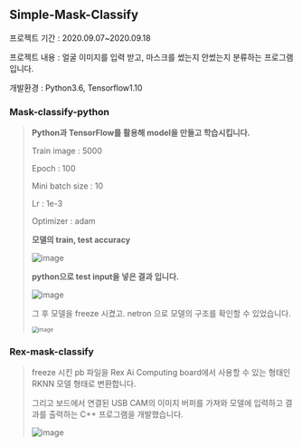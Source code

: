## Simple-Mask-Classify

프로젝트 기간 : 2020.09.07~2020.09.18

프로젝트 내용 : 얼굴 이미지를 입력 받고, 마스크를 썼는지 안썼는지 분류하는 프로그램입니다.

개발환경 : Python3.6, Tensorflow1.10  



### Mask-classify-python

> **Python과 TensorFlow를 활용해 model을 만들고 학습시킵니다.**
>
> Train image : 5000
>
> Epoch : 100
>
> Mini batch size : 10
>
> Lr : 1e-3
>
> Optimizer : adam
>
> 
>
> **모델의 train, test accuracy**
>
> 
>
> <img src="https://user-images.githubusercontent.com/5088280/102866028-f78ee200-4479-11eb-87e6-38eac1a15fd7.png" alt="image"  />
>
> 
>
> 
>
> **python으로 test input을 넣은 결과 입니다.**
>
> ![image](https://user-images.githubusercontent.com/5088280/102866058-05dcfe00-447a-11eb-9ab5-8eddf0a2818c.png)
>
> 그 후 모델을 freeze 시켰고. netron 으로 모델의 구조를 확인할 수 있었습니다.
>
> <img src="https://user-images.githubusercontent.com/5088280/102866138-2442f980-447a-11eb-9bab-4da37693d8ff.png" alt="image" style="zoom:67%;" />



### Rex-mask-classify

> freeze 시킨 pb 파일을 Rex Ai Computing board에서 사용할 수 있는 형태인 RKNN 모델 형태로 변환합니다.
>
> 그리고 보드에서 연결된 USB CAM의 이미지 버퍼를 가져와 모델에 입력하고 결과를 출력하는 C++ 프로그램을 개발했습니다.
>
> ![image](https://user-images.githubusercontent.com/5088280/102866466-a6cbb900-447a-11eb-8140-7ec0dc5831d6.png)
